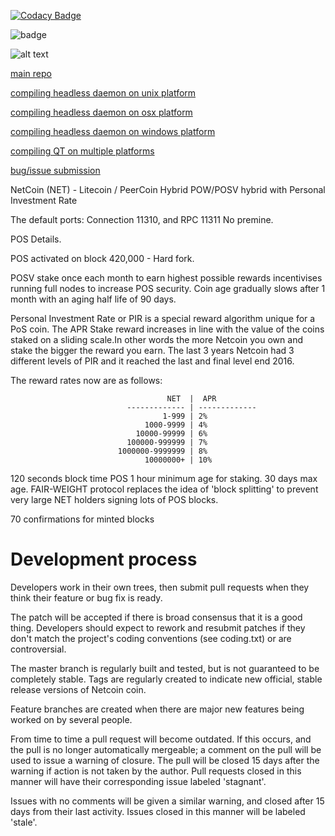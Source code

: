 
[![Codacy Badge](https://api.codacy.com/project/badge/Grade/1a8b92aafc7d435288da2d19022080cb)](https://www.codacy.com/app/ghettomining/netcoin?utm_source=github.com&amp;utm_medium=referral&amp;utm_content=netcoinfoundation/netcoin&amp;utm_campaign=Badge_Grade)

![badge](https://img.shields.io/discord/219586006335225856.svg?style=for-the-badge)

![alt text](http://netcoin.io/wp-content/uploads/2013/12/NETCOIN_TRANPARENT_3-INCH_4WEBno-shadow-300x257.png)

[main repo](https://github.com/netcoinfoundation/netcoin)

[compiling headless daemon on unix platform](doc/build-unix.txt)

[compiling headless daemon on osx platform](doc/build-osx.txt)

[compiling headless daemon on windows platform](doc/build-msw.txt)

[compiling QT on multiple platforms](doc/readme-qt.rst)

[bug/issue submission](https://github.com/netcoinfoundation/netcoin/issues)


NetCoin (NET) - Litecoin / PeerCoin Hybrid POW/POSV hybrid with Personal Investment Rate


The default ports: Connection 11310, and RPC 11311
No premine. 

POS Details.

POS activated on block 420,000 - Hard fork.

POSV stake once each month to earn highest possible rewards incentivises running full nodes to increase POS security. Coin age gradually slows after 1 month with an aging half life of 90 days.

Personal Investment Rate or PIR is a special reward algorithm unique for a PoS coin. The APR Stake reward increases in line with the value of the coins staked on a sliding scale.In other words the more Netcoin you own and stake the bigger the reward you earn. The last 3 years Netcoin had 3 different levels of PIR and it reached the last and final level end 2016.

The reward rates now are as follows:  
                                       
                                       NET  |  APR
                              ------------- | -------------
                                      1-999 | 2%
                                  1000-9999 | 4%
                                10000-99999 | 6%
                              100000-999999 | 7%
                            1000000-9999999 | 8%
                                  10000000+ | 10%
                                  
                                      

120 seconds block time POS
1 hour minimum age for staking.  30 days max age.
FAIR-WEIGHT protocol replaces the idea of 'block splitting' to prevent very large NET holders signing lots of POS blocks.

70 confirmations for minted blocks
   	
Development process
===================

Developers work in their own trees, then submit pull requests when
they think their feature or bug fix is ready.

The patch will be accepted if there is broad consensus that it is a
good thing.  Developers should expect to rework and resubmit patches
if they don't match the project's coding conventions (see coding.txt)
or are controversial.

The master branch is regularly built and tested, but is not guaranteed
to be completely stable. Tags are regularly created to indicate new
official, stable release versions of Netcoin coin.

Feature branches are created when there are major new features being
worked on by several people.

From time to time a pull request will become outdated. If this occurs, and
the pull is no longer automatically mergeable; a comment on the pull will
be used to issue a warning of closure. The pull will be closed 15 days
after the warning if action is not taken by the author. Pull requests closed
in this manner will have their corresponding issue labeled 'stagnant'.

Issues with no comments will be given a similar warning, and closed after
15 days from their last activity. Issues closed in this manner will be 
labeled 'stale'. 
